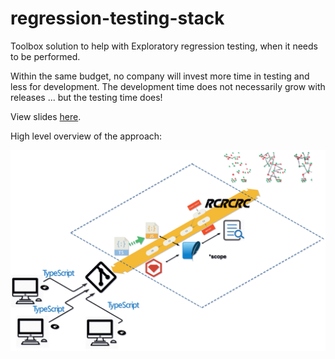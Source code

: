 # regression-testing-stack

Toolbox solution to help with Exploratory regression testing, when it needs to be performed. 

Within the same budget, no company will invest more time in testing and less for development. The development time does not necessarily grow with releases ... but the testing time does!

View slides [here](https://ekostadinov.github.io/regression-testing-stack).

High level overview of the approach:

![stack diagram](./images/stack.png)

